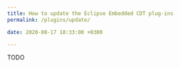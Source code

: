 ```yaml
---
title: How to update the Eclipse Embedded CDT plug-ins
permalink: /plugins/update/

date: 2020-08-17 18:33:00 +0300

---
```



TODO